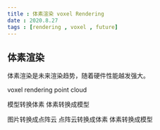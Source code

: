 ```yaml
---
title : 体素渲染 voxel Rendering
date : 2020.8.27
tags : [rendering , voxel , future]
---
```


## 体素渲染
体素渲染是未来渲染趋势，随着硬件性能越发强大。

voxel rendering 
point cloud

模型转换体素
体素转换成模型

图片转换成点阵云
点阵云转换成体素
体素转换成模型
